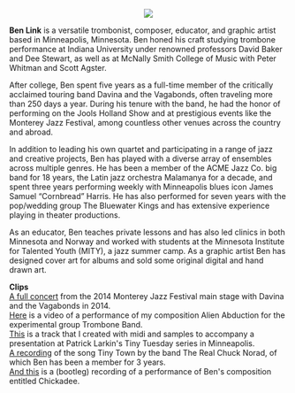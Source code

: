 <p align="center">
  <img src="https://github.com/blinkslide/blinkslide.github.io/blob/main/ben%20trombone%202.jpg?raw=true" />
</p>
 

**Ben Link** is a versatile trombonist, composer, educator, and graphic artist based in Minneapolis, Minnesota. Ben honed his craft studying trombone performance at Indiana University under renowned professors David Baker and Dee Stewart, as well as at McNally Smith College of Music with Peter Whitman and Scott Agster.    
  
After college, Ben spent five years as a full-time member of the critically acclaimed touring band Davina and the Vagabonds, often traveling more than 250 days a year. During his tenure with the band, he had the honor of performing on the Jools Holland Show and at prestigious events like the Monterey Jazz Festival, among countless other venues across the country and abroad.    
  
In addition to leading his own quartet and participating in a range of jazz and creative projects, Ben has played with a diverse array of ensembles across multiple genres. He has been a member of the ACME Jazz Co. big band for 18 years, the Latin jazz orchestra Malamanya for a decade, and spent three years performing weekly with Minneapolis blues icon James Samuel “Cornbread” Harris. He has also performed for seven years with the pop/wedding group The Bluewater Kings and has extensive experience playing in theater productions.    
  
As an educator, Ben teaches private lessons and has also led clinics in both Minnesota and Norway and worked with students at the Minnesota Institute for Talented Youth (MITY), a jazz summer camp. As a graphic artist Ben has designed cover art for albums and sold some original digital and hand drawn art.    
  
**Clips**  
[A full concert](https://www.youtube.com/watch?v=4eKOjqB8h-A) from the 2014 Monterey Jazz Festival main stage with Davina and the Vagabonds in 2014.    
[Here](https://www.youtube.com/watch?v=u1OHnaX6T34) is a video of a performance of my composition Alien Abduction for the experimental group Trombone Band.    
[This](https://soundcloud.com/benjaminalink/tiny-tuesday-collage?si=78dfe57b2d624b3e8cf3b074abd5bb24&utm_source=clipboard&utm_medium=text&utm_campaign=social_sharing) is a track that I created with midi and samples to accompany a presentation at Patrick Larkin's Tiny Tuesday series in Minneapolis.    
[A recording](https://www.youtube.com/watch?v=g1a_0r20iD4) of the song Tiny Town by the band The Real Chuck Norad, of which Ben has been a member for 3 years.  
[And this](https://www.youtube.com/watch?v=iaOz79XH9EI) is a (bootleg) recording of a performance of Ben's composition entitled Chickadee.

